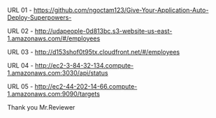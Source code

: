 URL 01 - https://github.com/ngoctam123/Give-Your-Application-Auto-Deploy-Superpowers-

URL 02 - http://udapeople-0d813bc.s3-website-us-east-1.amazonaws.com/#/employees

URL 03 - http://d153shof0t95tx.cloudfront.net/#/employees

URL 04 - http://ec2-3-84-32-134.compute-1.amazonaws.com:3030/api/status

URL 05 - http://ec2-44-202-14-66.compute-1.amazonaws.com:9090/targets

Thank you Mr.Reviewer